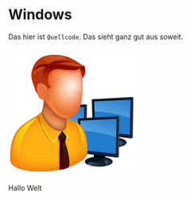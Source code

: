 # Windows

Das hier ist `Quellcode`. Das sieht ganz gut aus soweit.

<img src="Admin.png" style="zoom:50%;" />

Hallo Welt
